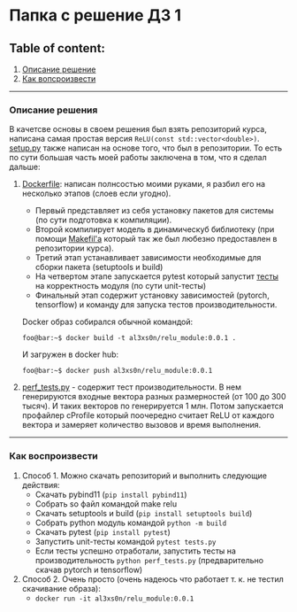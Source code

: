 # Папка с решение ДЗ 1
## Table of content:
1. [Описание решение](#desc)
2. [Как вопсроизвести](#how)


---
<a id="desc"></a>

### Описание решения
В качетсве основы в своем решения был взять репозиторий курса, написана самая простая версия `ReLU(const std::vector<double>)`. [setup.py](setup.py) также написан на основе того, что был в репозитории. То есть по сути большая часть моей работы заключена в том, что я сделал дальше:  

1. 
    [Dockerfile](Dockerfile): написан полнсостью моими руками, я разбил его на несколько этапов (слоев если угодно). 
    - Первый представляет из себя установку пакетов для системы (по сути подготовка к компиляции). 
    - Второй компилирует модель в динамическуб библиотеку (при помощи [Makefil'а](Makefile) который так же был любезно предоставлен в репозитории курса). 
    - Третий этап устанавливает зависимости необходимые для сборки пакета (setuptools и build)
    - На четвертом этапе запускается pytest который запустит [тесты](tests.py) на корректность модуля  (по сути unit-тесты)
    - Финальный этап содержит установку зависимостей (pytorch, tensorflow) и команду для запуска тестов производительности.
    
    Docker образ собирался обычной командой:
    ```shellsession
    foo@bar:~$ docker build -t al3xs0n/relu_module:0.0.1 .
    ```
    И загружен в docker hub:
    ```shellsession
    foo@bar:~$ docker push al3xs0n/relu_module:0.0.1
    ```
2.  [perf_tests.py](perf_test.py) - содержит тест производительности. В нем генерируются входные вектора разных размерностей (от 100 до 300 тысяч). И таких векторов по генерируется 1 млн. Потом запускается профайлер cProfile который поочередно считает ReLU от каждого вектора и замеряет количество вызовов и время выполнения.


---
<a id="desc"></a>

### Как воспроизвести

1. 
    Способ 1. Можно скачать репозиторий и выполнить следующие действия:
    - Скачать pybind11 (`pip install pybind11`)
    - Собрать so файл командой make relu
    - Скачать setuptools и build (`pip install setuptools build`)
    - Собрать python модуль командой `python -m build`
    - Скачать pytest (`pip install pytest`)
    - Запустить unit-тесты командой `pytest tests.py`
    - Если тесты успешно отработали, запустить тесты на производительность `python perf_tests.py` (предварительно скачав pytorch и tensorflow)
2. 
    Способ 2. Очень просто (очень надеюсь что работает т. к. не тестил скачивание образа):
    - `docker run -it al3xs0n/relu_module:0.0.1`